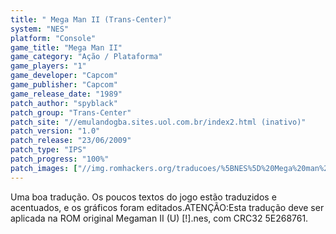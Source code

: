```yaml
---
title: " Mega Man II (Trans-Center)"
system: "NES"
platform: "Console"
game_title: "Mega Man II"
game_category: "Ação / Plataforma"
game_players: "1"
game_developer: "Capcom"
game_publisher: "Capcom"
game_release_date: "1989"
patch_author: "spyblack"
patch_group: "Trans-Center"
patch_site: "//emulandogba.sites.uol.com.br/index2.html (inativo)"
patch_version: "1.0"
patch_release: "23/06/2009"
patch_type: "IPS"
patch_progress: "100%"
patch_images: ["//img.romhackers.org/traducoes/%5BNES%5D%20Mega%20man%20II%20-%20Trans-Center%20-%201.png","//img.romhackers.org/traducoes/%5BNES%5D%20Mega%20man%20II%20-%20Trans-Center%20-%202.png","//img.romhackers.org/traducoes/%5BNES%5D%20Mega%20man%20II%20-%20Trans-Center%20-%203.png"]
---
```

Uma boa tradução. Os poucos textos do jogo estão traduzidos e acentuados, e os gráficos foram editados.ATENÇÃO:Esta tradução deve ser aplicada na ROM original Megaman II (U) [!].nes, com CRC32 5E268761.